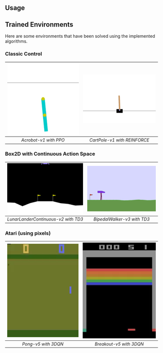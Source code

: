 ## Usage

## Trained Environments

Here are some environments that have been solved using the implemented algorithms.
### Classic Control
| <img src="https://github.com/LucasMagnana/DRL_implementations/blob/atari/images/Acrobot-v1_3DQN.gif?raw=true" width=300> | <img src="https://github.com/LucasMagnana/DRL_implementations/blob/atari/images/CartPole-v1_REINFORCE.gif?raw=true" width=300> | 
|:--:|:--:| 
| *Acrobot-v1 with PPO* | *CartPole-v1 with REINFORCE* |

### Box2D with Continuous Action Space
| <img src="https://github.com/LucasMagnana/DRL_implementations/blob/atari/images/LunarLanderContinuous-v2_TD3.gif?raw=true" width=300> | <img src="https://github.com/LucasMagnana/DRL_implementations/blob/atari/images/BipedalWalker-v3_TD3.gif?raw=true" width=300> | 
|:--:|:--:| 
| *LunarLanderContinuous-v2 with TD3* | *BipedalWalker-v3 with TD3* |

### Atari (using pixels)
| <img src="https://github.com/LucasMagnana/DRL_implementations/blob/atari/images/Pong-v5_3DQN.gif?raw=true" width=300> | <img src="https://github.com/LucasMagnana/DRL_implementations/blob/atari/images/Breakout-v5_3DQN.gif?raw=true" width=300> | 
|:--:|:--:| 
| *Pong-v5 with 3DQN* | *Breakout-v5 with 3DQN* |



